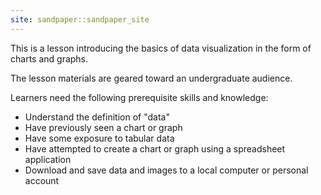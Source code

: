 ```yaml
---
site: sandpaper::sandpaper_site
---
```


This is a lesson introducing the basics of data visualization in the form of charts and graphs.

The lesson materials are geared toward an undergraduate audience.

Learners need the following prerequisite skills and knowledge:

- Understand the definition of "data"
- Have previously seen a chart or graph
- Have some exposure to tabular data
- Have attempted to create a chart or graph using a spreadsheet application
- Download and save data and images to a local computer or personal account
